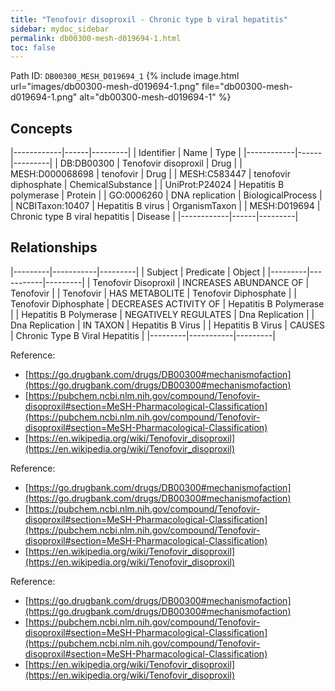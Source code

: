 ```yaml
---
title: "Tenofovir disoproxil - Chronic type b viral hepatitis"
sidebar: mydoc_sidebar
permalink: db00300-mesh-d019694-1.html
toc: false 
---
```



Path ID: `DB00300_MESH_D019694_1`
{% include image.html url="images/db00300-mesh-d019694-1.png" file="db00300-mesh-d019694-1.png" alt="db00300-mesh-d019694-1" %}

## Concepts

|------------|------|---------|
| Identifier | Name | Type    |
|------------|------|---------|
| DB:DB00300 | Tenofovir disoproxil | Drug |
| MESH:D000068698 | tenofovir | Drug |
| MESH:C583447 | tenofovir diphosphate | ChemicalSubstance |
| UniProt:P24024 | Hepatitis B polymerase | Protein |
| GO:0006260 | DNA replication | BiologicalProcess |
| NCBITaxon:10407 | Hepatitis B virus | OrganismTaxon |
| MESH:D019694 | Chronic type B viral hepatitis | Disease |
|------------|------|---------|

## Relationships

|---------|-----------|---------|
| Subject | Predicate | Object  |
|---------|-----------|---------|
| Tenofovir Disoproxil | INCREASES ABUNDANCE OF | Tenofovir |
| Tenofovir | HAS METABOLITE | Tenofovir Diphosphate |
| Tenofovir Diphosphate | DECREASES ACTIVITY OF | Hepatitis B Polymerase |
| Hepatitis B Polymerase | NEGATIVELY REGULATES | Dna Replication |
| Dna Replication | IN TAXON | Hepatitis B Virus |
| Hepatitis B Virus | CAUSES | Chronic Type B Viral Hepatitis |
|---------|-----------|---------|

Reference: 
  - [https://go.drugbank.com/drugs/DB00300#mechanismofaction](https://go.drugbank.com/drugs/DB00300#mechanismofaction)
  - [https://pubchem.ncbi.nlm.nih.gov/compound/Tenofovir-disoproxil#section=MeSH-Pharmacological-Classification](https://pubchem.ncbi.nlm.nih.gov/compound/Tenofovir-disoproxil#section=MeSH-Pharmacological-Classification)
  - [https://en.wikipedia.org/wiki/Tenofovir_disoproxil](https://en.wikipedia.org/wiki/Tenofovir_disoproxil)

Reference: 
  - [https://go.drugbank.com/drugs/DB00300#mechanismofaction](https://go.drugbank.com/drugs/DB00300#mechanismofaction)
  - [https://pubchem.ncbi.nlm.nih.gov/compound/Tenofovir-disoproxil#section=MeSH-Pharmacological-Classification](https://pubchem.ncbi.nlm.nih.gov/compound/Tenofovir-disoproxil#section=MeSH-Pharmacological-Classification)
  - [https://en.wikipedia.org/wiki/Tenofovir_disoproxil](https://en.wikipedia.org/wiki/Tenofovir_disoproxil)

Reference: 
  - [https://go.drugbank.com/drugs/DB00300#mechanismofaction](https://go.drugbank.com/drugs/DB00300#mechanismofaction)
  - [https://pubchem.ncbi.nlm.nih.gov/compound/Tenofovir-disoproxil#section=MeSH-Pharmacological-Classification](https://pubchem.ncbi.nlm.nih.gov/compound/Tenofovir-disoproxil#section=MeSH-Pharmacological-Classification)
  - [https://en.wikipedia.org/wiki/Tenofovir_disoproxil](https://en.wikipedia.org/wiki/Tenofovir_disoproxil)
